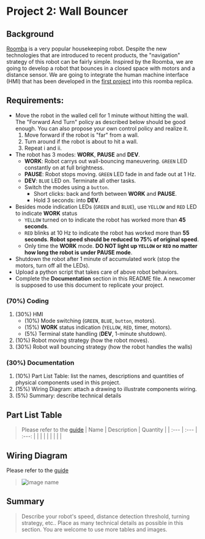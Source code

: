 # Project 2: Wall Bouncer

## Background
[Roomba](https://www.irobot.com/en_US/roomba.html) is a very popular housekeeping robot. Despite the new technologies that are introduced to recent products, the "navigation" strategy of this robot can be fairly simple. Inspired by the Roomba, we are going to develop a robot that bounces in a closed space with motors and a distance sensor. We are going to integrate the human machine interface (HMI) that has been developed in the [first project](https://classroom.github.com/a/Ov8Qve2i) into this roomba replica. 

## Requirements:
- Move the robot in the walled cell for 1 minute without hitting the wall. The "Forward And Turn" policy as described below should be good enough. You can also propose your own control policy and realize it. 
  1. Move forward if the robot is "far" from a wall.
  2. Turn around if the robot is about to hit a wall.
  3. Repeat i and ii.
- The robot has 3 modes: **WORK**, **PAUSE** and **DEV**.
  - **WORK**: Robot carrys out wall-bouncing maneuvering. `GREEN` LED constantly on at full brightness.
  - **PAUSE**: Robot stops moving. `GREEN` LED fade in and fade out at 1 Hz.
  - **DEV**: `BLUE` LED on. Terminate all other tasks.
  - Switch the modes using a `button`.
    - Short clicks: back and forth between **WORK** and **PAUSE**.
    - Hold 3 seconds: into **DEV**.
- Besides mode indication LEDs (`GREEN` and `BLUE`), use `YELLOW` and `RED` LED to indicate **WORK** status
  - `YELLOW` turned on to indicate the robot has worked more than **45 seconds**.
  - `RED` blinks at 10 Hz to indicate the robot has worked more than **55 seconds**. **Robot speed should be reduced to 75% of original speed**.
  - Only time the **WORK** mode. **DO NOT light up `YELLOW` or `RED` no matter how long the robot is under PAUSE mode**.
- Shutdown the robot after 1 minute of accumulated work (stop the motors, turn off all the LEDs).
- Upload a python script that takes care of above robot behaviors. 
- Complete the **Documentation** section in this README file. A newcomer is supposed to use this document to replicate your project.


### (70%) Coding
1. (30%) HMI
   - (10%) Mode switching (`GREEN`, `BLUE`, `button`, motors).
   - (15%) **WORK** status indication (`YELLOW`, `RED`, timer, motors).
   - (5%) Terminal state handling (**DEV**, 1-minute shutdown).
2. (10%) Robot moving strategy (how the robot moves). 
3. (30%) Robot wall bouncing strategy (how the robot handles the walls)

### (30%) Documentation
1. (10%) Part List Table: list the names, descriptions and quantities of physical components used in this project.
2. (15%) Wiring Diagram: attach a drawing to illustrate components wiring.
3. (5%) Summary: describe technical details

## Part List Table
> Please refer to the [guide](https://docs.github.com/en/get-started/writing-on-github/working-with-advanced-formatting/organizing-information-with-tables)
| Name | Description | Quantity |
| :--- | :---        |  :---:   |
|      |             |          |
|      |             |          |

## Wiring Diagram
Please refer to the [guide](https://docs.github.com/en/get-started/writing-on-github/getting-started-with-writing-and-formatting-on-github/basic-writing-and-formatting-syntax#images)
> ![image name](link)

## Summary
> Describe your robot's speed, distance detection threshold, turning strategy, etc.. Place as many technical details as possible in this section. You are welcome to use more tables and images.
